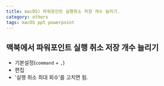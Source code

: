 ```yaml
---
title: macOS) 파워포인트 실행취소 저장 개수 늘리기. 
category: others
tags: macOS ppt powerpoint 
---
```


## 맥북에서 파워포인트 실행 취소 저장 개수 늘리기

- 기본설정(`command` + `,`)
- 편집 
- '실행 취소 최대 회수'를 고치면 됨.